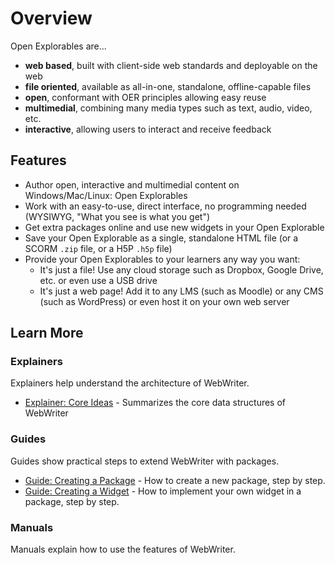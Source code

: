 # Overview
Open Explorables are...
- **web based**, built with client-side web standards and deployable on the web
- **file oriented**, available as all-in-one, standalone, offline-capable files
- **open**, conformant with OER principles allowing easy reuse
- **multimedial**, combining many media types such as text, audio, video, etc.
- **interactive**, allowing users to interact and receive feedback

## Features
- Author open, interactive and multimedial content on Windows/Mac/Linux: Open Explorables
- Work with an easy-to-use, direct interface, no programming needed (WYSIWYG, "What you see is what you get")
- Get extra packages online and use new widgets in your Open Explorable
- Save your Open Explorable as a single, standalone HTML file (or a SCORM `.zip` file, or a H5P `.h5p` file)
- Provide your Open Explorables to your learners any way you want:
  - It's just a file! Use any cloud storage such as Dropbox, Google Drive, etc. or even use a USB drive
  - It's just a web page! Add it to any LMS (such as Moodle) or any CMS (such as WordPress) or even host it on your own web server

## Learn More

### Explainers
Explainers help understand the architecture of WebWriter.
- [Explainer: Core Ideas](coreideas.md) - Summarizes the core data structures of WebWriter

### Guides
Guides show practical steps to extend WebWriter with packages.
- [Guide: Creating a Package](creatingpackages.md) - How to create a new package, step by step.
- [Guide: Creating a Widget](creatingwidgets.md) - How to implement your own widget in a package, step by step.

### Manuals
Manuals explain how to use the features of WebWriter.
